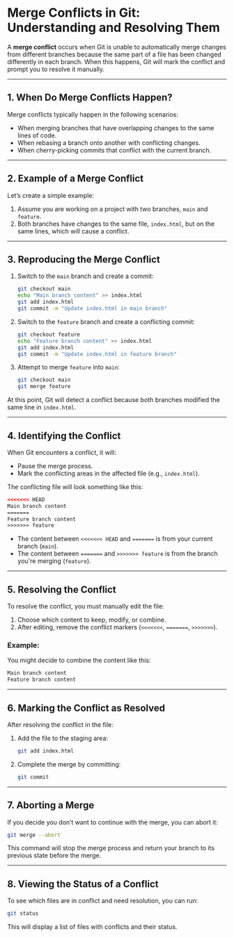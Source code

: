 
# Merge Conflicts in Git: Understanding and Resolving Them

A **merge conflict** occurs when Git is unable to automatically merge changes from different branches because the same part of a file has been changed differently in each branch. When this happens, Git will mark the conflict and prompt you to resolve it manually.

---

## **1. When Do Merge Conflicts Happen?**
Merge conflicts typically happen in the following scenarios:
- When merging branches that have overlapping changes to the same lines of code.
- When rebasing a branch onto another with conflicting changes.
- When cherry-picking commits that conflict with the current branch.

---

## **2. Example of a Merge Conflict**

Let’s create a simple example:

1. Assume you are working on a project with two branches, `main` and `feature`.
2. Both branches have changes to the same file, `index.html`, but on the same lines, which will cause a conflict.

---

## **3. Reproducing the Merge Conflict**

1. Switch to the `main` branch and create a commit:
    ```bash
    git checkout main
    echo "Main branch content" >> index.html
    git add index.html
    git commit -m "Update index.html in main branch"
    ```

2. Switch to the `feature` branch and create a conflicting commit:
    ```bash
    git checkout feature
    echo "Feature branch content" >> index.html
    git add index.html
    git commit -m "Update index.html in feature branch"
    ```

3. Attempt to merge `feature` into `main`:
    ```bash
    git checkout main
    git merge feature
    ```

At this point, Git will detect a conflict because both branches modified the same line in `index.html`.

---

## **4. Identifying the Conflict**

When Git encounters a conflict, it will:
- Pause the merge process.
- Mark the conflicting areas in the affected file (e.g., `index.html`).

The conflicting file will look something like this:
```html
<<<<<<< HEAD
Main branch content
=======
Feature branch content
>>>>>>> feature
```

- The content between `<<<<<<< HEAD` and `=======` is from your current branch (`main`).
- The content between `=======` and `>>>>>>> feature` is from the branch you're merging (`feature`).

---

## **5. Resolving the Conflict**

To resolve the conflict, you must manually edit the file:
1. Choose which content to keep, modify, or combine.
2. After editing, remove the conflict markers (`<<<<<<<`, `=======`, `>>>>>>>`).

### **Example**:
You might decide to combine the content like this:
```html
Main branch content
Feature branch content
```

---

## **6. Marking the Conflict as Resolved**

After resolving the conflict in the file:
1. Add the file to the staging area:
    ```bash
    git add index.html
    ```

2. Complete the merge by committing:
    ```bash
    git commit
    ```

---

## **7. Aborting a Merge**

If you decide you don’t want to continue with the merge, you can abort it:
```bash
git merge --abort
```

This command will stop the merge process and return your branch to its previous state before the merge.

---

## **8. Viewing the Status of a Conflict**

To see which files are in conflict and need resolution, you can run:
```bash
git status
```

This will display a list of files with conflicts and their status.

